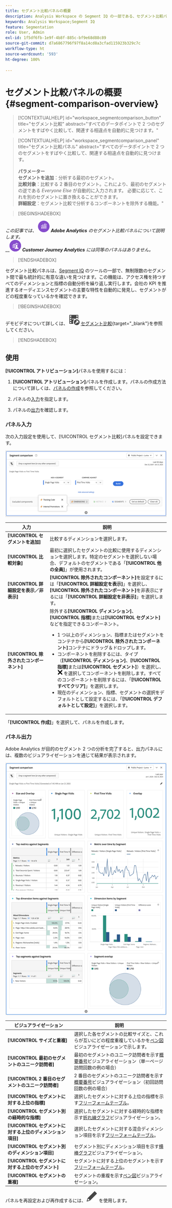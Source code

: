 ```yaml
---
title: セグメント比較パネルの概要
description: Analysis Workspace の Segment IQ の一部である、セグメント比較パネルの使用方法を説明します。
keywords: Analysis Workspace;Segment IQ
feature: Segmentation
role: User, Admin
exl-id: 1f5df6fb-1e9f-4b8f-885c-bf9e68d88c89
source-git-commit: d7a6867796f97f8a14cd8a3cfad115923b329c7c
workflow-type: ht
source-wordcount: '593'
ht-degree: 100%

---
```


# セグメント比較パネルの概要 {#segment-comparison-overview}

<!-- markdownlint-disable MD034 -->

>[!CONTEXTUALHELP]
>id="workspace_segmentcomparison_button"
>title="セグメント比較"
>abstract="すべてのデータポイントで 2 つのセグメントをすばやく比較して、関連する相違点を自動的に見つけます。"

<!-- markdownlint-enable MD034 -->

<!-- markdownlint-disable MD034 -->

>[!CONTEXTUALHELP]
>id="workspace_segmentcomparison_panel"
>title="セグメント比較パネル"
>abstract="すべてのデータポイントで 2 つのセグメントをすばやく比較して、関連する相違点を自動的に見つけます。<br/><br/>**パラメーター&#x200B;**<br/>**セグメントを追加**：分析する最初のセグメント。<br/>**比較対象**：比較する 2 番目のセグメント。これにより、最初のセグメントの逆である *Everyone Else* が自動的に入力されます。 必要に応じて、これを別のセグメントに置き換えることができます。<br/>**詳細設定**：セグメント比較で分析するコンポーネントを除外する機能。"
<!-- markdownlint-enable MD034 -->

>[!BEGINSHADEBOX]

_この記事では、_ ![AdobeAnalytics](/help/assets/icons/AdobeAnalytics.svg) _**Adobe Analytics** のセグメント比較パネルについて説明します。_<br/>__![CustomerJourneyAnalytics](/help/assets/icons/CustomerJourneyAnalytics.svg) _**Customer Journey Analytics** には同等のパネルはありません。_

>[!ENDSHADEBOX]

セグメント比較パネルは、[Segment IQ](../../segment-iq.md) のツールの一部で、無制限数のセグメント間で最も統計的に有意な違いを見つけます。この機能は、アクセス権を持つすべてのディメンションと指標の自動分析を繰り返し実行します。会社の KPI を推進するオーディエンスセグメントの主要な特性を自動的に発見し、セグメントがどの程度重なっているかを確認できます。


>[!BEGINSHADEBOX]

デモビデオについて詳しくは、![VideoCheckedOut](/help/assets/icons/VideoCheckedOut.svg) [セグメント比較](https://video.tv.adobe.com/v/23976?quality=12&learn=on){target="_blank"}を参照してください。

>[!ENDSHADEBOX]



## 使用

**[!UICONTROL アトリビューション]**&#x200B;パネルを使用するには：

1. **[!UICONTROL アトリビューション]**&#x200B;パネルを作成します。パネルの作成方法について詳しくは、[パネルの作成](../panels.md#create-a-panel)を参照してください。

1. パネルの[入力](#panel-input)を指定します。

1. パネルの[出力](#panel-output)を確認します。



### パネル入力

次の入力設定を使用して、[!UICONTROL セグメント比較]パネルを設定できます。

![セグメント比較入力パネル](assets/segment-comparison-input.png)

| 入力 | 説明 |
| --- | --- |
| **[!UICONTROL セグメントを追加]** | 比較するディメンションを選択します。 |
| **[!UICONTROL 比較対象]** | 最初に選択したセグメントの比較に使用するディメンションを選択します。特定のセグメントを選択しない場合、デフォルトのセグメントである「**[!UICONTROL 他の全員]**」が使用されます。 |
| **[!UICONTROL 詳細設定を表示／非表示]** | **[!UICONTROL 除外されたコンポーネント]**&#x200B;を設定するには「**[!UICONTROL 詳細設定を表示]**」を選択し、**[!UICONTROL 除外されたコンポーネント]**&#x200B;を非表示にするには「**[!UICONTROL 詳細設定を非表示]**」を選択します。 |
| **[!UICONTROL 除外されたコンポーネント]** | 除外する&#x200B;**[!UICONTROL ディメンション]**、**[!UICONTROL 指標]**&#x200B;または&#x200B;**[!UICONTROL セグメント]**&#x200B;などを指定できるコンポーネント。<br><ul><li>1 つ以上のディメンション、指標またはセグメントをコンテナから&#x200B;**[!UICONTROL 除外されたコンポーネント]**&#x200B;コンテナにドラッグ＆ドロップします。</li><li>コンポーネントを削除するには、タイプ（**[!UICONTROL ディメンション]**、**[!UICONTROL 指標]**&#x200B;または&#x200B;**[!UICONTROL セグメント]**）を選択し、![CrossSize75](/help/assets/icons/CrossSize75.svg) を選択してコンポーネントを削除します。すべてのコンポーネントを削除するには、「**[!UICONTROL すべてクリア]**」を選択します。</li><li>現在のディメンション、指標、セグメントの選択をデフォルトとして設定するには、「**[!UICONTROL デフォルトとして設定]**」を選択します。</li></ul> |

「**[!UICONTROL 作成]**」を選択して、パネルを作成します。

### パネル出力

Adobe Analytics が目的のセグメント 2 つの分析を完了すると、出力パネルには、複数のビジュアライゼーションを通じて結果が表示されます。

![パネル出力のセグメント比較](assets/segment-comparison-output.png)

| ビジュアライゼーション | 説明 |
|---|---|
| **[!UICONTROL サイズと重複]** | 選択した各セグメントの比較サイズと、これらが互いにどの程度重複しているかを[ベン図](/help/analyze/analysis-workspace/visualizations/venn.md)ビジュアライゼーションで示します。 |
| **[!UICONTROL 最初のセグメントのユニーク訪問者]** | 最初のセグメントのユニーク訪問者を示す[概要番号](/help/analyze/analysis-workspace/visualizations/summary-number-change.md)ビジュアライゼーション（単一ページ訪問回数の例の場合） |
| **[!UICONTROL 2 番目のセグメントのユニーク訪問者]** | 2 番目のセグメントのユニーク訪問者を示す[概要番号](/help/analyze/analysis-workspace/visualizations/summary-number-change.md)ビジュアライゼーション（初回訪問回数の例の場合） |
| **[!UICONTROL セグメントに対する上位の指標]** | 選択したセグメントに対する上位の指標を示す[フリーフォームテーブル](/help/analyze/analysis-workspace/visualizations/freeform-table/freeform-table.md)。 |
| **[!UICONTROL セグメント別の経時的な指標]** | 選択したセグメントに対する経時的な指標を示す[折れ線グラフ](/help/analyze/analysis-workspace/visualizations/line.md)ビジュアライゼーション。 |
| **[!UICONTROL セグメントに対する上位のディメンション項目]** | 選択したセグメントに対する混合ディメンション項目を示す[フリーフォームテーブル](/help/analyze/analysis-workspace/visualizations/freeform-table/freeform-table.md)。 |
| **[!UICONTROL セグメント別のディメンション項目]** | セグメント別にディメンション項目を示す[横棒グラフ](/help/analyze/analysis-workspace/visualizations/horizontal-bar.md)ビジュアライゼーション。 |
| **[!UICONTROL セグメントに対する上位のセグメント]** | セグメントに対する上位のセグメントを示す[フリーフォームテーブル](/help/analyze/analysis-workspace/visualizations/freeform-table/freeform-table.md)。 |
| **[!UICONTROL セグメントの重複]** | セグメントの重複を示す[ベン図](/help/analyze/analysis-workspace/visualizations/venn.md)ビジュアライゼーション。 |

パネルを再設定および再作成するには、![編集](/help/assets/icons/Edit.svg) を使用します。


<!--
#### Size and overlap

Illustrates the comparative sizes of each selected segment and how much they overlap with each other using a venn diagram. You can hover over the visual to see how many visitors were in each overlapping or non-overlapping section. You can also right click on the overlap to create a brand new segment for further analysis. If the two segments are mutually exclusive, no overlap is shown between the two circles (typically seen with segments using a hit container).

![Size and overlap](assets/size-overlap.png)

#### Population summaries

To the right of the Size and Overlap visualization, the total unique visitor count in each segment and overlap is shown.

![Population summaries](assets/population_summaries.png)

#### Top metrics

Displays the most statistically significant metrics between the two segments. Each row in this table represents a differentiating metric, ranked by how different it is between each segment. A difference score of 1 means it is statistically significant, while a difference score of 0 means there is no statistical significance.

This visualization is similar to freeform tables in Analysis Workspace. If deeper analysis on a specific metric is desired, hover over a line item and click 'Create visual'. A new table is created to analyze that specific metric. If a metric is irrelevant to your analysis, hover over the line item and click the 'X' to remove it.

>[!NOTE]
>
>Metrics added to this table after the segment comparison has finished do not receive a Difference Score.

![Top metrics](assets/top-metrics.png)

#### Metric over time by segment

To the right of the metrics table is a linked visualization. You can click a line item in the table on the left, and this visualization updates to show that metric trended over time.

![Top metrics line](assets/linked-viz.png)

#### Top dimensions

Shows the most statistically significant dimension items across all of your dimensions. Each row shows the percentage of each segment exhibiting this dimension item. For example, this table might reveal that 100% of visitors in 'Segment A' had the dimension item 'Browser Type: Google', whereas only 19.6% of 'Segment B' had this dimension item. A difference score of 1 means it is statistically significant, while a difference score of 0 means there is no statistical significance.

This visualization is similar to freeform tables in Analysis Workspace. If deeper analysis on a specific dimension item is desired, hover over a line item and click 'Create visual'. A new table is created to analyze that specific dimension item. If a dimension item is irrelevant to your analysis, hover over the line item and click the 'X' to remove it.

>[!NOTE]
>
>Dimension items added to this table after the segment comparison has finished do not receive a Difference Score.

![Top dimensions](assets/top-dimension-item1.png)

#### Dimension items by segment

To the right of the dimensions table is a linked bar chart visualization. It shows all displayed dimension items in a bar chart. Clicking a line item in the table on the left updates the visualization on the right.

![Top dimensions bar chart](assets/top-dimension-item.png)

#### Top segments

Shows which other segments (other than the two segments selected for comparison) have statistically significant overlap. For example, this table can show that a third segment, 'Repeat Visitors', overlaps highly with 'Segment A' but does not overlap with 'Segment B'. A difference score of 1 means it is statistically significant, while a difference score of 0 means there is no statistical significance.

This visualization is similar to freeform tables in Analysis Workspace. If deeper analysis on a specific segment is desired, hover over a line item and click 'Create visual'. A new table is created to analyze that specific segment. If a segment is irrelevant to your analysis, hover over the line item and click the 'X' to remove it.

>[!NOTE]
>
>Segments added to this table after the segment comparison has finished do not receive a Difference Score.

![Top segments](assets/top-segments.png)

#### Segment overlap

To the right of the segments table is a linked venn diagram visualization. It shows the most statistically significant segment applied to your compared segments. For example, 'Segment A' + 'Statistically significant segment' vs. 'Segment B' + 'Statistically significant segment'. Clicking a segment line item in the table on the left updates the venn diagram on the right.

![Top segments venn diagram](assets/segment-overlap.png)

-->
